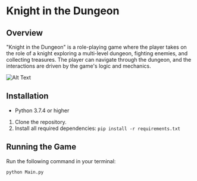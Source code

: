 # Knight in the Dungeon

## Overview
"Knight in the Dungeon" is a role-playing game where the player takes on the role of a knight exploring a multi-level dungeon, fighting enemies, and collecting treasures. The player can navigate through the dungeon, and the interactions are driven by the game's logic and mechanics.

![Alt Text](knight_game_short.gif)

## Installation
- Python 3.7.4 or higher

1. Clone the repository.
2. Install all required dependencies: `pip install -r requirements.txt`

## Running the Game
Run the following command in your terminal:

```bash
python Main.py
